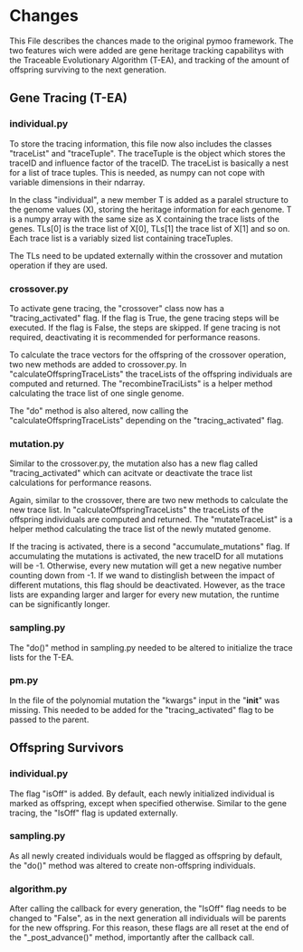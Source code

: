 # Changes
This File describes the chances made to the original pymoo framework. The two features wich were added are gene heritage tracking capabilitys with the Traceable Evolutionary Algorithm (T-EA), and tracking of the amount of offspring surviving to the next generation.

## Gene Tracing (T-EA)
### individual.py
To store the tracing information, this file now also includes the classes "traceList" and "traceTuple". The traceTuple is the object which stores the traceID and influence factor of the traceID. The traceList is basically a nest for a list of trace tuples. This is needed, as numpy can not cope with variable dimensions in their ndarray.

In the class "individual", a new member T is added as a paralel structure to the genome values (X), storing the heritage information for each genome. T is a numpy array with the same size as X containing the trace lists of the genes. TLs[0] is the trace list of X[0], TLs[1] the trace list of X[1] and so on. 
Each trace list is a variably sized list containing traceTuples.

The TLs need to be updated externally within the crossover and mutation operation if they are used.

### crossover.py
To activate gene tracing, the "crossover" class now has a "tracing_activated" flag. If the flag is True, the gene tracing steps will be executed. If the flag is False, the steps are skipped. If gene tracing is not required, deactivating it is recommended for performance reasons.

To calculate the trace vectors for the offspring of the crossover operation, two new methods are added to crossover.py. In "calculateOffspringTraceLists" the traceLists of the offspring individuals are computed and returned. The "recombineTraciLists" is a helper method calculating the trace list of one single genome.

The "do" method is also altered, now calling the "calculateOffspringTraceLists" depending on the "tracing_activated" flag.

### mutation.py
Similar to the crossover.py, the mutation also has a new flag called "tracing_activated" which can acitvate or deactivate the trace list calculations for performance reasons.

Again, similar to the crossover, there are two new methods to calculate the new trace list.  In "calculateOffspringTraceLists" the traceLists of the offspring individuals are computed and returned. The "mutateTraceList" is a helper method calculating the trace list of the newly mutated genome.

If the tracing is activated, there is a second "accumulate_mutations" flag. If accumulating the mutations is activated, the new traceID for all mutations will be -1. Otherwise, every new mutation will get a new negative number counting down from -1. If we wand to distinglish between the impact of different mutations, this flag should be deactivated. However, as the trace lists are expanding larger and larger for every new mutation, the runtime can be significantly longer.

### sampling.py
The "do()" method in sampling.py needed to be altered to initialize the trace lists for the T-EA.

### pm.py
In the file of the polynomial mutation the "kwargs" input in the "__init__" was missing. This needed to be added for the "tracing_activated" flag to be passed to the parent.

## Offspring Survivors
### individual.py
The flag "isOff" is added. By default, each newly initialized individual is marked as offspring, except when specified otherwise. Similar to the gene tracing, the "IsOff" flag is updated externally.

### sampling.py
As all newly created individuals would be flagged as offspring by default, the "do()" method was altered to create non-offspring individuals.

### algorithm.py
After calling the callback for every generation, the "IsOff" flag needs to be changed to "False", as in the next generation all individuals will be parents for the new offspring. For this reason, these flags are all reset at the end of the "\_post_advance()" method, importantly after the callback call.